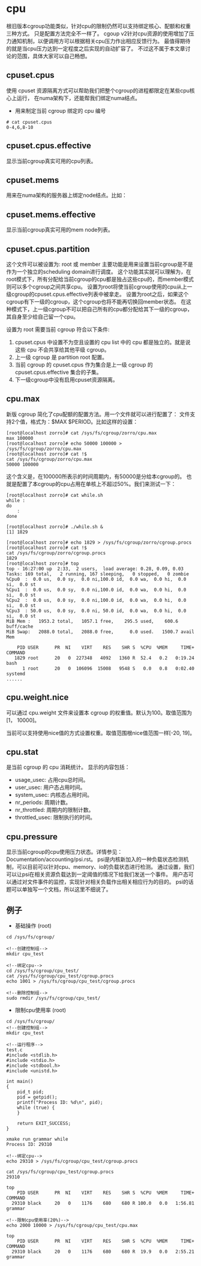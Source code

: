 # cpu

根旧版本cgroup功能类似，针对cpu的限制仍然可以支持绑定核心、配额和权重三种方式。
只是配置方法完全不一样了。
cgoup v2针对cpu资源的使用增加了压力通知机制，以便调用方可以根据相关cpu压力作出相应反馈行为。
最值得期待的就是当cpu压力达到一定程度之后实现的自动扩容了。
不过这不属于本文章讨论的范围，具体大家可以自己畅想。

## cpuset.cpus

使用 cpuset 资源隔离方式可以帮助我们把整个cgroup的进程都限定在某些cpu核心上运行，
在numa架构下，还能帮我们绑定numa结点。

- 用来制定当前 cgroup 绑定的 cpu 编号
```shell
# cat cpuset.cpus
0-4,6,8-10
```

## cpuset.cpus.effective

显示当前cgroup真实可用的cpu列表。

## cpuset.mems

用来在numa架构的服务器上绑定node结点。比如：

## cpuset.mems.effective

显示当前cgroup真实可用的mem node列表。

## cpuset.cpus.partition

这个文件可以被设置为: root 或 member
主要功能是用来设置当前cgroup是不是作为一个独立的scheduling domain进行调度。
这个功能其实就可以理解为，在root模式下，所有分配给当前cgroup的cpu都是独占这些cpu的，而member模式则可以多个cgroup之间共享cpu。
设置为root将使当前cgroup使用的cpu从上一级cgroup的cpuset.cpus.effective列表中被拿走。
设置为root之后，如果这个cgroup有下一级的cgroup，这个cgroup也将不能再切换回member状态。
在这种模式下，上一级cgroup不可以把自己所有的cpu都分配给其下一级的cgroup，其自身至少给自己留一个cpu。

设置为 root 需要当前 cgroup 符合以下条件:
1. cpuset.cpus 中设置不为空且设置的 cpu list 中的 cpu 都是独立的。就是说这些 cpu 不会共享给其他平级 cgroup。
2. 上一级 cgroup 是 partition root 配置。
3. 当前 cgroup 的 cpuset.cpus 作为集合是上一级 cgroup 的 cpuset.cpus.effective 集合的子集。
4. 下一级cgroup中没有启用cpuset资源隔离。


## cpu.max

新版 cgroup 简化了cpu配额的配置方法。用一个文件就可以进行配置了：
文件支持2个值，格式为：$MAX $PERIOD。比如这样的设置：

```shell
[root@localhost zorro]# cat /sys/fs/cgroup/zorro/cpu.max
max 100000
[root@localhost zorro]# echo 50000 100000 > /sys/fs/cgroup/zorro/cpu.max
[root@localhost zorro]# cat !$
cat /sys/fs/cgroup/zorro/cpu.max
50000 100000
```

这个含义是，在100000所表示的时间周期内，有50000是分给本cgroup的。
也就是配置了本cgroup的cpu占用在单核上不超过50%。我们来测试一下：

```shell
[root@localhost zorro]# cat while.sh
while :
do
	:
done

[root@localhost zorro]# ./while.sh &
[1] 1829

[root@localhost zorro]# echo 1829 > /sys/fs/cgroup/zorro/cgroup.procs
[root@localhost zorro]# cat !$
cat /sys/fs/cgroup/zorro/cgroup.procs
1829
[root@localhost zorro]# top
top - 16:27:00 up  2:33,  2 users,  load average: 0.28, 0.09, 0.03
Tasks: 169 total,   2 running, 167 sleeping,   0 stopped,   0 zombie
%Cpu0  :  0.0 us,  0.0 sy,  0.0 ni,100.0 id,  0.0 wa,  0.0 hi,  0.0 si,  0.0 st
%Cpu1  :  0.0 us,  0.0 sy,  0.0 ni,100.0 id,  0.0 wa,  0.0 hi,  0.0 si,  0.0 st
%Cpu2  :  0.0 us,  0.0 sy,  0.0 ni,100.0 id,  0.0 wa,  0.0 hi,  0.0 si,  0.0 st
%Cpu3  : 50.0 us,  0.0 sy,  0.0 ni, 50.0 id,  0.0 wa,  0.0 hi,  0.0 si,  0.0 st
MiB Mem :   1953.2 total,   1057.1 free,    295.5 used,    600.6 buff/cache
MiB Swap:   2088.0 total,   2088.0 free,      0.0 used.   1500.7 avail Mem

    PID USER      PR  NI    VIRT    RES    SHR S  %CPU  %MEM     TIME+ COMMAND
   1829 root      20   0  227348   4092   1360 R  52.4   0.2   0:19.24 bash
      1 root      20   0  106096  15008   9548 S   0.0   0.8   0:02.40 systemd
......
```


## cpu.weight.nice

可以通过 cpu.weight 文件来设置本 cgroup 的权重值。默认为100。取值范围为[1， 10000]。

当前可以支持使用nice值的方式设置权重。取值范围根nice值范围一样\[-20, 19\]。

## cpu.stat

是当前 cgroup 的 cpu 消耗统计。
显示的内容包括：
- usage_usec: 占用cpu总时间。
- user_usec: 用户态占用时间。
- system_usec: 内核态占用时间。
- nr_periods: 周期计数。
- nr_throttled: 周期内的限制计数。
- throttled_usec: 限制执行的时间。

## cpu.pressure

显示当前cgroup的cpu使用压力状态。详情参见：Documentation/accounting/psi.rst。
psi是内核新加入的一种负载状态检测机制，可以目前可以针对cpu、memory、io的负载状态进行检测。
通过设置，我们可以让psi在相关资源负载达到一定阈值的情况下给我们发送一个事件。
用户态可以通过对文件事件的监控，实现针对相关负载作出相关相应行为的目的。
psi的话题可以单独写一个文档，所以这里不细说了。


## 例子

- 基础操作 (root)
```shell
cd /sys/fs/cgroup/

<!--创建控制组-->
mkdir cpu_test

<!--绑定cpu-->
cd /sys/fs/cgroup/cpu_test/
cat /sys/fs/cgroup/cpu_test/cgroup.procs
echo 1001 > /sys/fs/cgroup/cpu_test/cgroup.procs

<!--删除控制组-->
sudo rmdir /sys/fs/cgroup/cpu_test/
```


- 限制cpu使用率 (root)
```shell
cd /sys/fs/cgroup/
<!--创建控制组-->
mkdir cpu_test

<!--运行程序-->
test.c
#include <stdlib.h>
#include <stdio.h>
#include <stdbool.h>
#include <unistd.h>

int main()
{
	pid_t pid;
	pid = getpid();
	printf("Process ID: %d\n", pid);
	while (true) {
	}

	return EXIT_SUCCESS;
}

xmake run grammar while
Process ID: 29310

<!--绑定cpu-->
echo 29310 > /sys/fs/cgroup/cpu_test/cgroup.procs

cat /sys/fs/cgroup/cpu_test/cgroup.procs
29310

top
    PID USER      PR  NI    VIRT    RES    SHR S  %CPU  %MEM     TIME+ COMMAND
  29310 black     20   0    1176    680    680 R 100.0   0.0   1:56.81 grammar

<!--限制cpu使用率(20%)-->
echo 2000 10000 > /sys/fs/cgroup/cpu_test/cpu.max

top
    PID USER      PR  NI    VIRT    RES    SHR S  %CPU  %MEM     TIME+ COMMAND
  29310 black     20   0    1176    680    680 R  19.9   0.0   2:55.21 grammar
```
